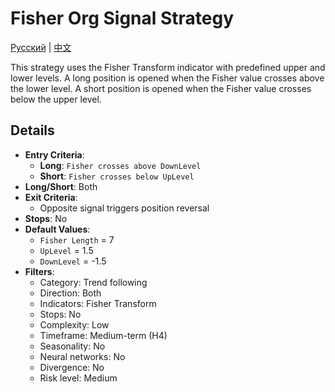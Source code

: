 # Fisher Org Signal Strategy
[Русский](README_ru.md) | [中文](README_cn.md)

This strategy uses the Fisher Transform indicator with predefined upper and lower levels. A long position is opened when the Fisher value crosses above the lower level. A short position is opened when the Fisher value crosses below the upper level.

## Details

- **Entry Criteria**:
  - **Long**: `Fisher crosses above DownLevel`
  - **Short**: `Fisher crosses below UpLevel`
- **Long/Short**: Both
- **Exit Criteria**:
  - Opposite signal triggers position reversal
- **Stops**: No
- **Default Values**:
  - `Fisher Length` = 7
  - `UpLevel` = 1.5
  - `DownLevel` = -1.5
- **Filters**:
  - Category: Trend following
  - Direction: Both
  - Indicators: Fisher Transform
  - Stops: No
  - Complexity: Low
  - Timeframe: Medium-term (H4)
  - Seasonality: No
  - Neural networks: No
  - Divergence: No
  - Risk level: Medium
